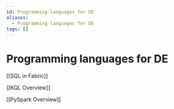 ```yaml
---
id: Programming languages for DE
aliases:
  - Programming languages for DE
tags: []
---
```


# Programming languages for DE

[[SQL in Fabric]]

[[KQL Overview]]

[[PySpark Overview]]
